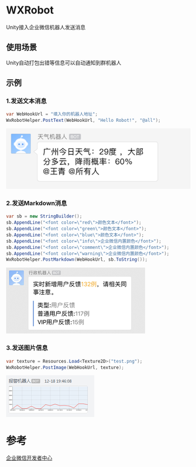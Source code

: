 # WXRobot
Unity接入企业微信机器人发送消息

## 使用场景
Unity自动打包出错等信息可以自动通知到群机器人

## 示例
### 1.发送文本消息
```csharp
var WebHookUrl = "填入你的机器人地址";
WxRobotHelper.PostText(WebHookUrl, "Hello Robot!", "@all");
```
![图片](./Doc/TextMessage.png)

### 2.发送Markdown消息
```csharp
var sb = new StringBuilder();
sb.AppendLine("<font color=\"red\">颜色文本</font>");
sb.AppendLine("<font color=\"green\">颜色文本</font>");
sb.AppendLine("<font color=\"blue\">颜色文本</font>");
sb.AppendLine("<font color=\"info\">企业微信内置颜色</font>");
sb.AppendLine("<font color=\"comment\">企业微信内置颜色</font>");
sb.AppendLine("<font color=\"warning\">企业微信内置颜色</font>");
WxRobotHelper.PostMarkdown(WebHookUrl, sb.ToString());
```
![图片](./Doc/MarkdownMessage.png)

### 3.发送图片信息
```csharp
var texture = Resources.Load<Texture2D>("test.png");
WxRobotHelper.PostImage(WebHookUrl, texture);
```
![图片](./Doc/ImageMessage.png)

# 参考
[企业微信开发者中心](https://developer.work.weixin.qq.com/document/path/91770)
